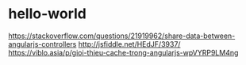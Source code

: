 # hello-world


https://stackoverflow.com/questions/21919962/share-data-between-angularjs-controllers
http://jsfiddle.net/HEdJF/3937/
https://viblo.asia/p/gioi-thieu-cache-trong-angularjs-wpVYRP9LM4ng
